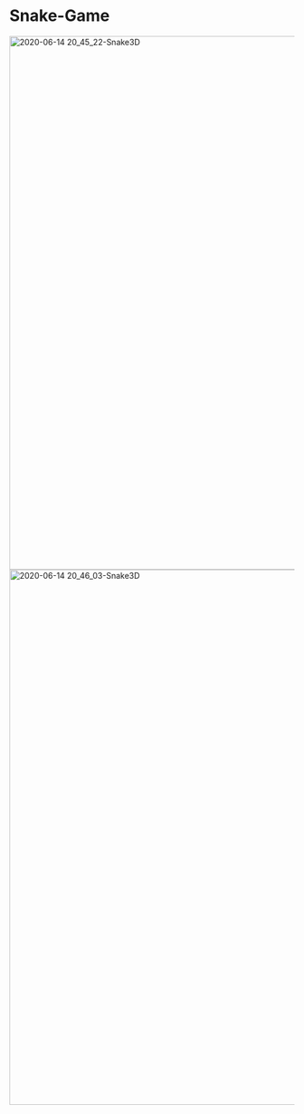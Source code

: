 # Snake-Game



<img width="941" alt="2020-06-14 20_45_22-Snake3D" src="https://user-images.githubusercontent.com/41858958/84597220-20f20400-ae80-11ea-8644-a835f775c69f.png">
<img width="944" alt="2020-06-14 20_46_03-Snake3D" src="https://user-images.githubusercontent.com/41858958/84597222-22233100-ae80-11ea-948d-322ac6b32260.png">
